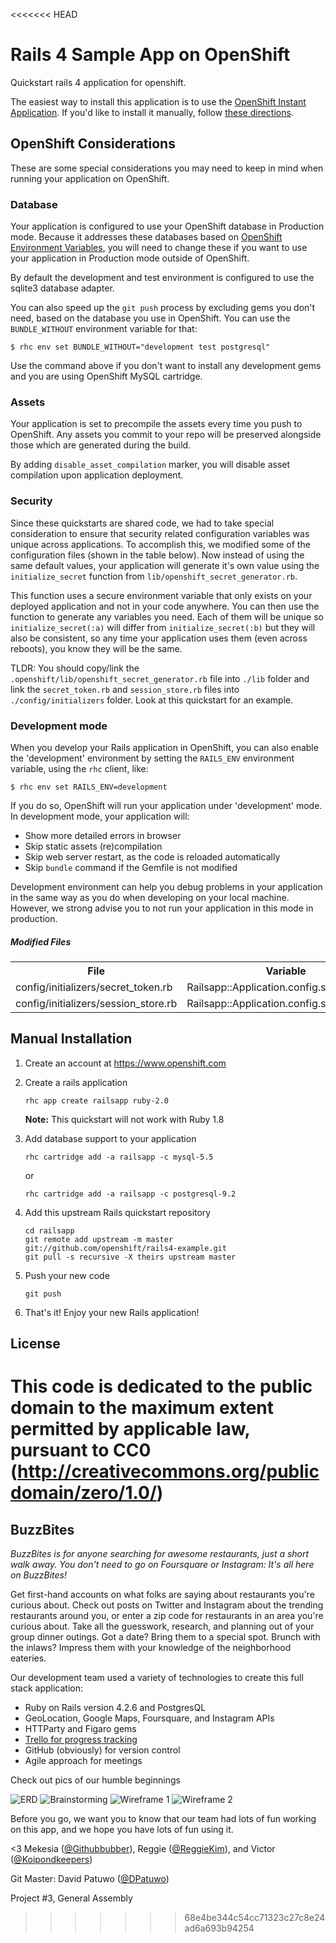 <<<<<<< HEAD
# Rails 4 Sample App on OpenShift #
Quickstart rails 4 application for openshift.

The easiest way to install this application is to use the [OpenShift
Instant Application][template]. If you'd like to install it
manually, follow [these directions](#manual-installation).

## OpenShift Considerations ##
These are some special considerations you may need to keep in mind when
running your application on OpenShift.

### Database ###
Your application is configured to use your OpenShift database in
Production mode.
Because it addresses these databases based on [OpenShift Environment
Variables](http://red.ht/NvNoXC), you will need to change these if you
want to use your application in Production mode outside of
OpenShift.

By default the development and test environment is configured to use
the sqlite3 database adapter.

You can also speed up the `git push` process by excluding gems you don't need,
based on the database you use in OpenShift. You can use the `BUNDLE_WITHOUT`
environment variable for that:

```
$ rhc env set BUNDLE_WITHOUT="development test postgresql"
```

Use the command above if you don't want to install any development gems and you
are using OpenShift MySQL cartridge.

### Assets ###
Your application is set to precompile the assets every time you push
to OpenShift. Any assets you commit to your repo will be preserved
alongside those which are generated during the build.

By adding `disable_asset_compilation` marker, you will disable asset compilation upon application deployment.

### Security ###
Since these quickstarts are shared code, we had to take special
consideration to ensure that security related configuration variables
was unique across applications.
To accomplish this, we modified some of the configuration files (shown
in the table below).
Now instead of using the same default values, your application will
generate it's own value using the `initialize_secret` function from `lib/openshift_secret_generator.rb`.

This function uses a secure environment variable that only exists on
your deployed application and not in your code anywhere.
You can then use the function to generate any variables you need.
Each of them will be unique so `initialize_secret(:a)` will differ
from `initialize_secret(:b)` but they will also be consistent, so any
time your application uses them (even across reboots), you know they
will be the same.

TLDR: You should copy/link the `.openshift/lib/openshift_secret_generator.rb`
file into `./lib` folder and link the `secret_token.rb` and `session_store.rb`
files into `./config/initializers` folder. Look at this quickstart for an
example.

### Development mode ###
When you develop your Rails application in OpenShift, you can also enable the
'development' environment by setting the `RAILS_ENV` environment variable,
using the `rhc` client, like:

```
$ rhc env set RAILS_ENV=development
```

If you do so, OpenShift will run your application under 'development' mode.
In development mode, your application will:

* Show more detailed errors in browser
* Skip static assets (re)compilation
* Skip web server restart, as the code is reloaded automatically
* Skip `bundle` command if the Gemfile is not modified

Development environment can help you debug problems in your application
in the same way as you do when developing on your local machine.
However, we strong advise you to not run your application in this mode
in production.

##### Modified Files #####

<table>
  <tr>
    <th>File</th>
    <th>Variable</th>
  </tr>
  <tr>
    <td>config/initializers/secret_token.rb</td> 
    <td>Railsapp::Application.config.secret_token</td>
  </tr>
  <tr>
    <td>config/initializers/session_store.rb</td>
    <td>Railsapp::Application.config.session_store</td>
  </tr>
</table>

## Manual Installation ##

1. Create an account at https://www.openshift.com

1. Create a rails application

    ```
    rhc app create railsapp ruby-2.0
    ```

   **Note:** This quickstart will not work with Ruby 1.8


1. Add database support to your application

    ```
    rhc cartridge add -a railsapp -c mysql-5.5
    ```

    or

    ```
    rhc cartridge add -a railsapp -c postgresql-9.2
    ```

1. Add this upstream Rails quickstart repository

    ```
    cd railsapp
    git remote add upstream -m master git://github.com/openshift/rails4-example.git
    git pull -s recursive -X theirs upstream master
    ```

1. Push your new code

    ```
    git push
    ```

1. That's it! Enjoy your new Rails application!


[template]: https://openshift.redhat.com/app/console/application_types

License
-------

This code is dedicated to the public domain to the maximum extent permitted by applicable law, pursuant to CC0 (http://creativecommons.org/publicdomain/zero/1.0/)
=======
## BuzzBites

*BuzzBites is for anyone searching for awesome restaurants, just a short walk away. You don't need to go on Foursquare or Instagram: It's all here on BuzzBites!*

Get first-hand accounts on what folks are saying about restaurants you're curious about. Check out posts on Twitter and Instagram about the trending restaurants around you, or enter a zip code for restaurants in an area you're curious about. Take all the guesswork, research, and planning out of your group dinner outings. Got a date? Bring them to a special spot. Brunch with the inlaws? Impress them with your knowledge of the neighborhood eateries.


Our development team used a variety of technologies to create this full stack application: 
- Ruby on Rails version 4.2.6 and PostgresQL
- GeoLocation, Google Maps, Foursquare, and Instagram APIs
- HTTParty and Figaro gems
- [Trello for progress tracking](https://trello.com/b/LoDBZMzJ/foodie-faddies)
- GitHub (obviously) for version control
- Agile approach for meetings



Check out pics of our humble beginnings

![ERD](https://raw.githubusercontent.com/dpatuwo/BuzzBites/foursquare_restaurants/app/assets/images/erd.jpg)
![Brainstorming](https://raw.githubusercontent.com/dpatuwo/BuzzBites/foursquare_restaurants/app/assets/images/brainstorming.jpg)
![Wireframe 1](https://raw.githubusercontent.com/dpatuwo/BuzzBites/foursquare_restaurants/app/assets/images/wireframe.jpg)
![Wireframe 2](https://raw.githubusercontent.com/dpatuwo/BuzzBites/foursquare_restaurants/app/assets/images/wireframe2.jpg)


Before you go, we want you to know that our team had lots of fun working on this app, and we hope you have lots of fun using it.

<3 Mekesia ([@Githubbubber](https://github.com/Githubbubber)), Reggie ([@ReggieKim](https://github.com/reggiekim)), and Victor ([@Koipondkeepers](https://github.com/koipondkeepers)) 

Git Master: David Patuwo ([@DPatuwo](https://github.com/dpatuwo))

Project #3, General Assembly
>>>>>>> 68e4be344c54cc71323c27c8e24ad6a693b94254
